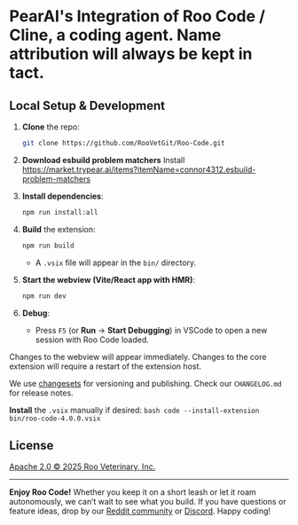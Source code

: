 # PearAI's Integration of Roo Code / Cline, a coding agent. Name attribution will always be kept in tact.

## Local Setup & Development

1. **Clone** the repo:
    ```bash
    git clone https://github.com/RooVetGit/Roo-Code.git
    ```
2. **Download esbuild problem matchers**
   Install https://market.trypear.ai/items?itemName=connor4312.esbuild-problem-matchers
3. **Install dependencies**:
    ```bash
    npm run install:all
    ```
4. **Build** the extension:

    ```bash
    npm run build
    ```

    - A `.vsix` file will appear in the `bin/` directory.

5. **Start the webview (Vite/React app with HMR)**:
    ```bash
    npm run dev
    ```
6. **Debug**:
    - Press `F5` (or **Run** → **Start Debugging**) in VSCode to open a new session with Roo Code loaded.

Changes to the webview will appear immediately. Changes to the core extension will require a restart of the extension host.

We use [changesets](https://github.com/changesets/changesets) for versioning and publishing. Check our `CHANGELOG.md` for release notes.

**Install** the `.vsix` manually if desired:
`bash
    code --install-extension bin/roo-code-4.0.0.vsix
    `

## License

[Apache 2.0 © 2025 Roo Veterinary, Inc.](./LICENSE)

---

**Enjoy Roo Code!** Whether you keep it on a short leash or let it roam autonomously, we can’t wait to see what you build. If you have questions or feature ideas, drop by our [Reddit community](https://www.reddit.com/r/RooCode/) or [Discord](https://roocode.com/discord). Happy coding!
